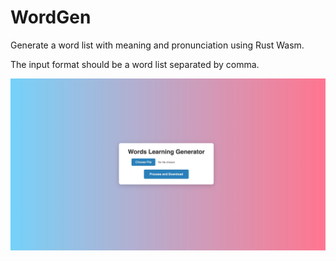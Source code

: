 # WordGen
Generate a word list with meaning and pronunciation using Rust Wasm.

The input format should be a word list separated by comma.

![alt text](preview.png)